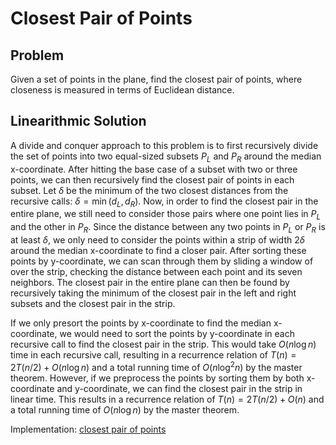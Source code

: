 # Closest Pair of Points

## Problem

Given a set of points in the plane, find the closest pair of points, where closeness is measured in terms of Euclidean distance.

## Linearithmic Solution

A divide and conquer approach to this problem is to first recursively divide the set of points into two equal-sized subsets $P_L$ and $P_R$ around the median x-coordinate. After hitting the base case of a subset with two or three points, we can then recursively find the closest pair of points in each subset. Let $\delta$ be the minimum of the two closest distances from the recursive calls: $\delta = \min(d_L, d_R)$. Now, in order to find the closest pair in the entire plane, we still need to consider those pairs where one point lies in $P_L$ and the other in $P_R$. Since the distance between any two points in $P_L$ or $P_R$ is at least $\delta$, we only need to consider the points within a strip of width $2\delta$ around the median x-coordinate to find a closer pair. After sorting these points by y-coordinate, we can scan through them by sliding a window of over the strip, checking the distance between each point and its seven neighbors. The closest pair in the entire plane can then be found by recursively taking the minimum of the closest pair in the left and right subsets and the closest pair in the strip.

If we only presort the points by x-coordinate to find the median x-coordinate, we would need to sort the points by y-coordinate in each recursive call to find the closest pair in the strip. This would take $O(n \log n)$ time in each recursive call, resulting in a recurrence relation of $T(n) = 2T(n/2) + O(n \log n)$ and a total running time of $O(n \log^2 n)$ by the master theorem. However, if we preprocess the points by sorting them by both x-coordinate and y-coordinate, we can find the closest pair in the strip in linear time. This results in a recurrence relation of $T(n) = 2T(n/2) + O(n)$ and a total running time of $O(n \log n)$ by the master theorem.

Implementation: [closest pair of points](https://github.com/pl3onasm/AADS/blob/main/algorithms/divide-and-conquer/closest-pair-of-points/closestpair.c)
